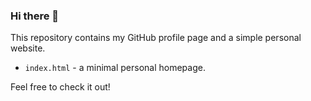 ### Hi there 👋

This repository contains my GitHub profile page and a simple personal website.

- `index.html` - a minimal personal homepage.

Feel free to check it out!
